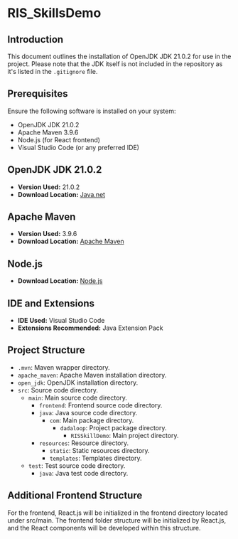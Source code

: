 # RIS_SkillsDemo

## Introduction
This document outlines the installation of OpenJDK JDK 21.0.2 for use in the project. Please note that the JDK itself is not included in the repository as it's listed in the `.gitignore` file.

## Prerequisites
Ensure the following software is installed on your system:
- OpenJDK JDK 21.0.2
- Apache Maven 3.9.6
- Node.js (for React frontend)
- Visual Studio Code (or any preferred IDE)

## OpenJDK JDK 21.0.2
- **Version Used:** 21.0.2
- **Download Location:** [Java.net](https://jdk.java.net/21/)

## Apache Maven
- **Version Used:** 3.9.6
- **Download Location:** [Apache Maven](https://maven.apache.org/download.cgi)

## Node.js
- **Download Location:** [Node.js](https://nodejs.org/)

## IDE and Extensions
- **IDE Used:** Visual Studio Code
- **Extensions Recommended:** Java Extension Pack

## Project Structure
- `.mvn`: Maven wrapper directory.
- `apache_maven`: Apache Maven installation directory.
- `open_jdk`: OpenJDK installation directory.
- `src`: Source code directory.
  - `main`: Main source code directory.
    - `frontend`: Frontend source code directory.
    - `java`: Java source code directory.
      - `com`: Main package directory.
        - `dadaloop`: Project package directory.
          - `RISSkillDemo`: Main project directory.
    - `resources`: Resource directory.
      - `static`: Static resources directory.
      - `templates`: Templates directory.
  - `test`: Test source code directory.
    - `java`: Java test code directory.

## Additional Frontend Structure
For the frontend, React.js will be initialized in the frontend directory located under src/main. The frontend folder structure will be initialized by React.js, and the React components will be developed within this structure.
